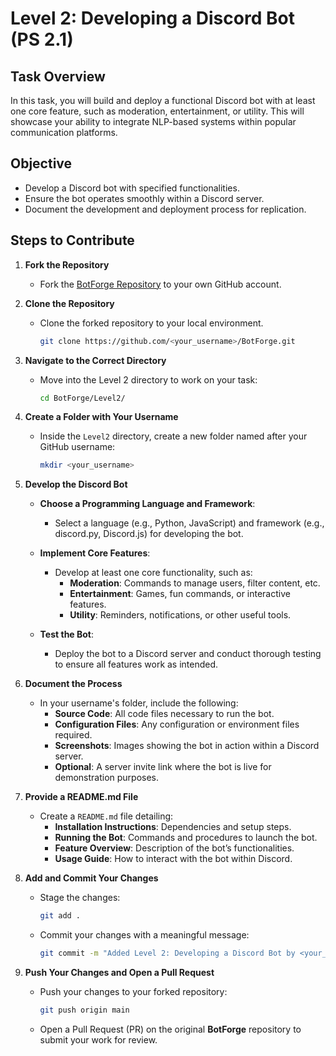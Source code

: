 # Level 2: Developing a Discord Bot (PS 2.1)

## Task Overview

In this task, you will build and deploy a functional Discord bot with at least one core feature, such as moderation, entertainment, or utility. This will showcase your ability to integrate NLP-based systems within popular communication platforms.

## Objective

- Develop a Discord bot with specified functionalities.
- Ensure the bot operates smoothly within a Discord server.
- Document the development and deployment process for replication.

## Steps to Contribute

1. **Fork the Repository**

   - Fork the [BotForge Repository](https://github.com/MU-Enigma/BotForge) to your own GitHub account.

2. **Clone the Repository**

   - Clone the forked repository to your local environment.

     ```bash
     git clone https://github.com/<your_username>/BotForge.git
     ```

3. **Navigate to the Correct Directory**

   - Move into the Level 2 directory to work on your task:

     ```bash
     cd BotForge/Level2/
     ```

4. **Create a Folder with Your Username**

   - Inside the `Level2` directory, create a new folder named after your GitHub username:

     ```bash
     mkdir <your_username>
     ```

5. **Develop the Discord Bot**

   - **Choose a Programming Language and Framework**:
     - Select a language (e.g., Python, JavaScript) and framework (e.g., discord.py, Discord.js) for developing the bot.
   
   - **Implement Core Features**:
     - Develop at least one core functionality, such as:
       - **Moderation**: Commands to manage users, filter content, etc.
       - **Entertainment**: Games, fun commands, or interactive features.
       - **Utility**: Reminders, notifications, or other useful tools.
   
   - **Test the Bot**:
     - Deploy the bot to a Discord server and conduct thorough testing to ensure all features work as intended.

6. **Document the Process**

   - In your username's folder, include the following:
     - **Source Code**: All code files necessary to run the bot.
     - **Configuration Files**: Any configuration or environment files required.
     - **Screenshots**: Images showing the bot in action within a Discord server.
     - **Optional**: A server invite link where the bot is live for demonstration purposes.

7. **Provide a README.md File**

   - Create a `README.md` file detailing:
     - **Installation Instructions**: Dependencies and setup steps.
     - **Running the Bot**: Commands and procedures to launch the bot.
     - **Feature Overview**: Description of the bot’s functionalities.
     - **Usage Guide**: How to interact with the bot within Discord.

8. **Add and Commit Your Changes**

   - Stage the changes:

     ```bash
     git add .
     ```

   - Commit your changes with a meaningful message:

     ```bash
     git commit -m "Added Level 2: Developing a Discord Bot by <your_username>"
     ```

9. **Push Your Changes and Open a Pull Request**

   - Push your changes to your forked repository:

     ```bash
     git push origin main
     ```

   - Open a Pull Request (PR) on the original **BotForge** repository to submit your work for review.


